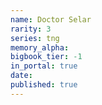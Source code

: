 ```yaml
---
name: Doctor Selar
rarity: 3
series: tng
memory_alpha:
bigbook_tier: -1
in_portal: true
date:
published: true
---
```



